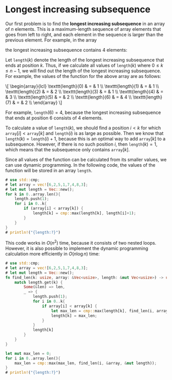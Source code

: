 # Longest increasing subsequence

Our first problem is to find the
**longest increasing subsequence**
in an array of $n$ elements.
This is a maximum-length
sequence of array elements
that goes from left to right,
and each element in the sequence is larger
than the previous element.
For example, in the array

<script type="text/tikz">
\begin{tikzpicture}[scale=0.7]
\draw (0,0) grid (8,1);
\node at (0.5,0.5) {6};
\node at (1.5,0.5) {2};
\node at (2.5,0.5) {5};
\node at (3.5,0.5) {1};
\node at (4.5,0.5) {7};
\node at (5.5,0.5) {4};
\node at (6.5,0.5) {8};
\node at (7.5,0.5) {3};

\footnotesize
\node at (0.5,1.4) {0};
\node at (1.5,1.4) {1};
\node at (2.5,1.4) {2};
\node at (3.5,1.4) {3};
\node at (4.5,1.4) {4};
\node at (5.5,1.4) {5};
\node at (6.5,1.4) {6};
\node at (7.5,1.4) {7};
\end{tikzpicture}
</script>

the longest increasing subsequence
contains 4 elements:

<script type="text/tikz">
\begin{tikzpicture}[scale=0.7]
\fill[color=lightgray] (1,0) rectangle (2,1);
\fill[color=lightgray] (2,0) rectangle (3,1);
\fill[color=lightgray] (4,0) rectangle (5,1);
\fill[color=lightgray] (6,0) rectangle (7,1);
\draw (0,0) grid (8,1);
\node at (0.5,0.5) {6};
\node at (1.5,0.5) {2};
\node at (2.5,0.5) {5};
\node at (3.5,0.5) {1};
\node at (4.5,0.5) {7};
\node at (5.5,0.5) {4};
\node at (6.5,0.5) {8};
\node at (7.5,0.5) {3};

\draw[thick,->] (1.5,-0.25) .. controls (1.75,-1.00) and (2.25,-1.00) .. (2.4,-0.25);
\draw[thick,->] (2.6,-0.25) .. controls (3.0,-1.00) and (4.0,-1.00) .. (4.4,-0.25);
\draw[thick,->] (4.6,-0.25) .. controls (5.0,-1.00) and (6.0,-1.00) .. (6.5,-0.25);

\footnotesize
\node at (0.5,1.4) {0};
\node at (1.5,1.4) {1};
\node at (2.5,1.4) {2};
\node at (3.5,1.4) {3};
\node at (4.5,1.4) {4};
\node at (5.5,1.4) {5};
\node at (6.5,1.4) {6};
\node at (7.5,1.4) {7};
\end{tikzpicture}
</script>

Let $\texttt{length}(k)$ denote
the length of the
longest increasing subsequence
that ends at position $k$.
Thus, if we calculate all values of
$\texttt{length}(k)$ where $0 \le k \le n-1$,
we will find out the length of the
longest increasing subsequence.
For example, the values of the function
for the above array are as follows:

\\[
\begin{array}{lcl}
\texttt{length}(0) & = & 1 \\\\
\texttt{length}(1) & = & 1 \\\\
\texttt{length}(2) & = & 2 \\\\
\texttt{length}(3) & = & 1 \\\\
\texttt{length}(4) & = & 3 \\\\
\texttt{length}(5) & = & 2 \\\\
\texttt{length}(6) & = & 4 \\\\
\texttt{length}(7) & = & 2 \\\\
\end{array}
\\]

For example, $\texttt{length}(6)=4$,
because the longest increasing subsequence
that ends at position 6 consists of 4 elements.

To calculate a value of $\texttt{length}(k)$,
we should find a position $i<k$
for which $\texttt{array}[i]<\texttt{array}[k]$
and $\texttt{length}(i)$ is as large as possible.
Then we know that
$\texttt{length}(k)=\texttt{length}(i)+1$,
because this is an optimal way to add
$\texttt{array}[k]$ to a subsequence.
However, if there is no such position $i$,
then $\texttt{length}(k)=1$,
which means that the subsequence only contains
$\texttt{array}[k]$.

Since all values of the function can be calculated
from its smaller values,
we can use dynamic programming.
In the following code, the values
of the function will be stored in an array
$\texttt{length}$.

```rust
# use std::cmp;
# let array = vec![6,2,5,1,7,4,8,3];
# let mut length = Vec::new();
for k in 0..array.len(){
    length.push(1);
    for i in 0..k{
        if (array[i] < array[k]) {
            length[k] = cmp::max(length[k], length[i]+1);
        }
    }
}
# println!("{length:?}")
```

This code works in $O(n^2)$ time,
because it consists of two nested loops.
However, it is also possible to implement
the dynamic programming calculation
more efficiently in $O(n \log n)$ time:

```rust
# use std::cmp;
# let array = vec![6,2,5,1,7,4,8,3];
# let mut length = Vec::new();
fn find_len(k: usize, array: &Vec<usize>, length: &mut Vec<usize>) -> usize{
    match length.get(k) {
        Some(&len) => len,
        _ => {
            length.push(1);
            for i in 0..k{
                if array[i] < array[k] {
                    let max_len = cmp::max(length[k], find_len(i, array, length)+1);
                    length[k] = max_len; 
                }
            }
            length[k]
        }
    }
}

let mut max_len = 0;
for i in 0..array.len(){
    max_len = cmp::max(max_len, find_len(i, &array, &mut length));
}
# println!("{length:?}")
```
